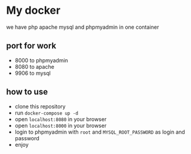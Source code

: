# My docker
we have php apache mysql and phpmyadmin in one container
## port for work
- 8000 to phpmyadmin
- 8080 to apache
- 9906 to mysql
## how to use
- clone this repository
- run `docker-compose up -d`
- open `localhost:8080` in your browser
- open `localhost:8000` in your browser
- login to phpmyadmin with `root` and `MYSQL_ROOT_PASSWORD` as login and password
- enjoy
